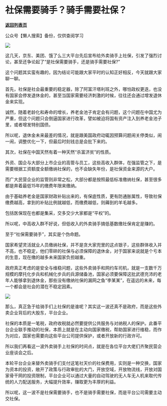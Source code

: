 # 社保需要骑手？骑手需要社保？

[**返回列表页**](/gzh/政事堂2019)

公众号【懒人搜索】备份，仅供查阅学习

![](https://mmbiz.qpic.cn/mmbiz_png/rxhS23yu8cPs3oAMveFACKXE1ZshJKtfvtdicPzZGdXMabVqfhSrkhqd5Oa3LHqFW4GA8HqLQXE6gicwcV3X5SIA/640?wx_fmt=png&from;=appmsg)

这几天，京东、美团、饿了么三大平台先后宣布给外卖骑手上社保，引发了强烈讨论，甚至还争论起了“是社保需要骑手，还是骑手需要社保?”

这个问题其实蛮有趣的，因为结论可能跟大家平时的认知正好相反，今天就跟大家聊一聊。

首先，社保是社会最重要的稳定器，除了阿富汗塔利班之外，哪怕政权更迭，也没有国家会停发退休金的，甚至当国家需要经济刺激的时候，往往还会通过增发退休金来实现。

诚然，随着老龄化和寿命的增长，养老金池子肯定会有问题，这个问题在中国尤为严重，但这个问题只会倒逼国家进行改革，譬如被迫将国有资产注入到养老金池子里，或者增发特别国债。

所以呢，退休金未来最差的情况，就是跟美国政府动辄因预算问题闹关停类似，闹一闹，调整优化一下，但最后时刻钱总是会批下来的。

其次，社保在中国天然有着一种天然“杀富济贫”的性质。

外资、国企与大部分上市企业的高管与员工，这些高收入群体，在强监管之下，是需要根据工资额度全额缴纳社保的，也不会缺失年份，是社保资金来源的大户。

而广大民营企业的监管则非常之松，大部分都是按照最低标准缴纳社保，甚至很多都是奔着最低15年的缴费年限来缴纳。

由于基础养老金是国家财政补贴出来的，有保底性质，更有防通胀属性，导致社保缴费越高，拿到的补贴比例就越低，而缴费越低，则薅到的羊毛越多。

包括医保现在也都是集采，交多交少大家都是“平权”的。

所以呢，中高收入群不好说，但低收入的外卖骑手搞低基数缴社保肯定是赚的。

至于“社保需要骑手”，其实是个伪命题。

国家希望灵活就业人员缴纳社保，并不是贪大家兜里的这点银子，这些群体收入并不高，也不稳定，他们零碎的社保与必须保障的退休金，对于国家来说就是个亏本的生意，现在缴的越多未来国家负担越重。

政府真正考虑的是安全与维稳问题，这些外卖骑手和网约车司机，就是一支数千万规模的摩托化步兵和机械化步兵的兵源储备池，国家必须要保障这批武德充沛的老年人能够拿到退休金，那些没有缴纳社保的漏网之鱼“李某某”，在遥远的未来，每一个都会是社会的潜在不稳定因素。

![](https://mmbiz.qpic.cn/mmbiz_jpg/rxhS23yu8cPs3oAMveFACKXE1ZshJKtfJ1I9ic8qcsYRPGaibnapbzQq5GULTibMGSCJmEiaiaJichUe04bv79n1qnzw/640?wx_fmt=jpeg&from;=appmsg)

那么，真正急于给骑手们上社保的是谁呢？其实这一波还真不是政府，而是这些外卖企业背后的大股东，平台企业。

社保的本质是一笔税，政府收税就必然要提供公共服务与对纳税人的保护。此番平台企业联手推动的社保，本质上就是在主动向国家缴税，帮助国家进行维稳，而作为对应，国家也需要向这些平台公司提供保护，或者开放新的行政许可。

所以我们再看这一波外卖骑手上社保的时间点，就是在各位平台大佬们齐聚民营企业座谈会之后。

本轮平台企业来替外卖骑手们支付这笔社天价的社保费用，实则是一种交换，国家为资本的投资，敞开了政策与行政审批的大门，开放空域，开放物流线，开放对国家骨干网的投资限制，平台企业可以通过大量的自动驾驶的无人车无人机来取代传统的人力配送服务，大幅提升效率，赚取更为丰厚的利益。

所以呢，这一波不是社保需要骑手，也不是骑手需要社保，而是平台公司需要主动交社保。

